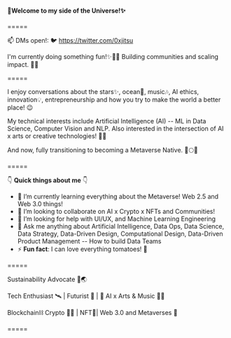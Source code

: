 #### 👋Welcome to my side of the Universe!✨
=====

📫 DMs open!: 🐦 https://twitter.com/0xjitsu

I'm currently doing something fun!✨🤯🦄
Building communities and scaling impact. 🚀🌌

=====
 
I enjoy conversations about the stars✨, ocean🌊, music🎶, AI ethics, innovation💡, entrepreneurship and how you try to make the world a better place! 😉
 
My technical interests include Artificial Intelligence (AI) -- ML in Data Science, Computer Vision and NLP. 
Also interested in the intersection of AI x arts or creative technologies! 🎨🎼

And now, fully transitioning to becoming a Metaverse Native. 🚀🌕🌌

=====

👇 **Quick things about me** 👇

- 🌱 I’m currently learning everything about the Metaverse! Web 2.5 and Web 3.0 things! 
- 👯 I’m looking to collaborate on AI x Crypto x NFTs and Communities!
- 🤔 I’m looking for help with UI/UX, and Machine Learning Engineering
- 💬 Ask me anything about Artificial Intelligence, Data Ops, Data Science, Data Strategy, Data-Driven Design, Computational Design, Data-Driven Product Management -- How to build Data Teams
- ⚡ **Fun fact**: I can love everything tomatoes! 🍝

=====

Sustainability Advocate 🌊🌏

Tech Enthusiast 🛰️ | Futurist 🚀 | 🤖 AI x Arts & Music 🎨🎼

Blockchain⛓ Crypto 💠🙌 | NFT🎨| Web 3.0 and Metaverses 🌌

=====
